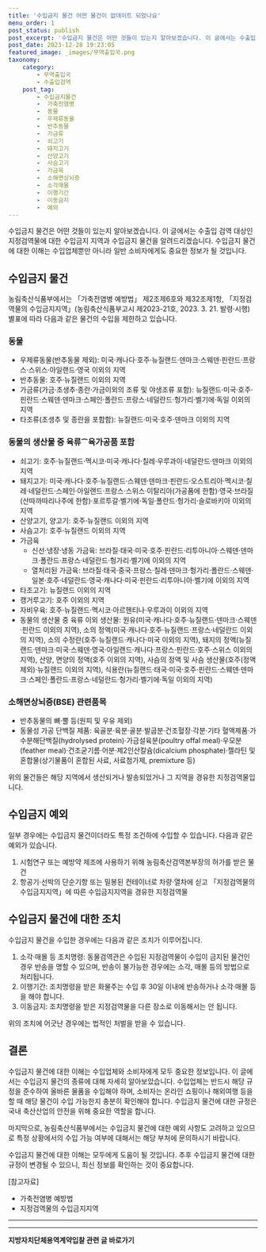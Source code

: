 ```yaml
---
title: '수입금지 물건 어떤 물건이 없데이트 되었나요'
menu_order: 1
post_status: publish
post_excerpt: '수입금지 물건은 어떤 것들이 있는지 알아보겠습니다. 이 글에서는 수출입 검역 대상인 지정검역물에 대한 수입금지 지역과 수입금지 물건을 알려드리겠습니다. 수입금지 물건에 대한 이해는 수입업체뿐만 아니라 일반 소비자에게도 중요한 정보가 될 것입니다.'
post_date: 2023-12-28 19:23:05
featured_image: _images/무역출입국.png
taxonomy:
    category:
        - 무역출입국
        - 수출입검역
    post_tag:
        - 수입금지물건
        -  가축전염병
        -  동물
        -  우제류동물
        -  반추동물
        -  가금류
        -  쇠고기
        -  돼지고기
        -  산양고기
        -  사슴고기
        -  가금육
        -  소해면상뇌증
        -  소각매몰
        -  이행기간
        -  이동금지
        -  예외
---
```



수입금지 물건은 어떤 것들이 있는지 알아보겠습니다. 이 글에서는 수출입 검역 대상인 지정검역물에 대한 수입금지 지역과 수입금지 물건을 알려드리겠습니다. 수입금지 물건에 대한 이해는 수입업체뿐만 아니라 일반 소비자에게도 중요한 정보가 될 것입니다.

## 수입금지 물건

농림축산식품부에서는 「가축전염병 예방법」 제2조제6호와 제32조제1항, 「지정검역물의 수입금지지역」(농림축산식품부고시 제2023-21호, 2023. 3. 21. 발령·시행) 별표에 따라 다음과 같은 물건의 수입을 제한하고 있습니다.

### 동물
- 우제류동물(반추동물 제외): 미국·캐나다·호주·뉴질랜드·덴마크·스웨덴·핀란드·프랑스·스위스·아일랜드·영국 이외의 지역
- 반추동물: 호주·뉴질랜드 이외의 지역
- 가금류(가금·초생추·종란·가금이외의 조류 및 야생조류 포함): 뉴질랜드·미국·호주‧핀란드‧스웨덴‧덴마크·스페인·폴란드·프랑스·네덜란드·헝가리·벨기에·독일 이외의 지역
- 타조류(초생추 및 종란을 포함함): 뉴질랜드·미국·호주‧덴마크 이외의 지역

### 동물의 생산물 중 육류⁀육가공품 포함
- 쇠고기: 호주·뉴질랜드·멕시코·미국·캐나다·칠레·우루과이‧네덜란드‧덴마크 이외의 지역
- 돼지고기: 미국·캐나다·호주·뉴질랜드·스웨덴·덴마크·핀란드·오스트리아·멕시코·칠레·네덜란드·스페인·아일랜드·프랑스·스위스·이탈리아(가공품에 한함)·영국·브라질(산따까따리나주에 한함)·포르투갈·벨기에·독일·폴란드·헝가리·슬로바키아 이외의 지역
- 산양고기, 양고기: 호주·뉴질랜드 이외의 지역
- 사슴고기: 호주·뉴질랜드 이외의 지역
- 가금육
  - 신선·냉장·냉동 가금육: 브라질·태국·미국·호주‧핀란드‧리투아니아‧스웨덴‧덴마크‧폴란드·프랑스·네덜란드·헝가리·벨기에 이외의 지역
  - 열처리된 가금육: 브라질·태국·중국·프랑스·칠레·덴마크·헝가리·폴란드·스웨덴·일본·호주·네덜란드·영국·캐나다·미국·핀란드·리투아니아·벨기에 이외의 지역
- 타조고기: 뉴질랜드 이외의 지역
- 캥거루고기: 호주 이외의 지역
- 자비우육: 호주·뉴질랜드·멕시코·아르헨티나·우루과이 이외의 지역
- 동물의 생산물 중 육류 이외 생산물: 원유(미국·캐나다·호주·뉴질랜드·덴마크·스웨덴·핀란드 이외의 지역), 소의 정액(미국·캐나다·호주·뉴질랜드·프랑스·네덜란드 이외의 지역), 소의 수정란(호주·뉴질랜드·캐나다·미국 이외의 지역), 돼지의 정액(뉴질랜드·덴마크·미국·스웨덴·영국·아일랜드·캐나다·프랑스·핀란드·호주·스위스 이외의 지역), 산양, 면양의 정액(호주 이외의 지역), 사슴의 정액 및 사슴 생산물(호주(정액 제외)·뉴질랜드 이외의 지역), 식용란(뉴질랜드·태국·미국·호주‧핀란드‧스웨덴‧덴마크·스페인·폴란드·프랑스·네덜란드·헝가리·벨기에·독일 이외의 지역)

### 소해면상뇌증(BSE) 관련품목
- 반추동물의 뼈·뿔 등(원피 및 우유 제외)
- 동물성 가공 단백질 제품: 육골분·육분·골분·발굽분·건조혈장·각분·기타 혈액제품·가수분해단백질(hydrolysed protein)·가금설육분(poultry offal meal)·우모분(feather meal)·건조굳기름·어분·제2인산칼슘(dicalcium phosphate)·젤라틴 및 혼합물(상기물품이 혼합된 사료, 사료첨가제, premixture 등)

위의 물건들은 해당 지역에서 생산되거나 발송되었거나 그 지역을 경유한 지정검역물입니다.

## 수입금지 예외

일부 경우에는 수입금지 물건이더라도 특정 조건하에 수입할 수 있습니다. 다음과 같은 예외가 있습니다.

1. 시험연구 또는 예방약 제조에 사용하기 위해 농림축산검역본부장의 허가를 받은 물건
2. 항공기·선박의 단순기항 또는 밀봉된 컨테이너로 차량·열차에 싣고 「지정검역물의 수입금지지역」에 따른 수입금지지역을 경유한 지정검역물

## 수입금지 물건에 대한 조치

수입금지 물건을 수입한 경우에는 다음과 같은 조치가 이루어집니다.

1. 소각·매몰 등 조치명령: 동물검역관은 수입된 지정검역물이 수입이 금지된 물건인 경우 반송을 명할 수 있으며, 반송이 불가능한 경우에는 소각, 매몰 등의 방법으로 처리됩니다.
2. 이행기간: 조치명령을 받은 화물주는 수입 후 30일 이내에 반송하거나 소각·매몰 등을 해야 합니다.
3. 이동금지: 조치명령을 받은 지정검역물을 다른 장소로 이동해서는 안 됩니다.

위의 조치에 어긋난 경우에는 법적인 처벌을 받을 수 있습니다.

## 결론

수입금지 물건에 대한 이해는 수입업체와 소비자에게 모두 중요한 정보입니다. 이 글에서는 수입금지 물건의 종류에 대해 자세히 알아보았습니다. 수입업체는 반드시 해당 규정을 준수하여 올바른 물품을 수입해야 하며, 소비자는 온라인 쇼핑이나 해외여행 등을 할 때 해당 물건이 수입 가능한지 충분히 확인해야 합니다. 수입금지 물건에 대한 규정은 국내 축산산업의 안전을 위해 중요한 역할을 합니다.

마지막으로, 농림축산식품부에서는 수입금지 물건에 대한 예외 사항도 고려하고 있으므로 특정 상황에서의 수입 가능 여부에 대해서는 해당 부처에 문의하시기 바랍니다. 

수입금지 물건에 대한 이해는 모두에게 도움이 될 것입니다. 추후 수입금지 물건에 대한 규정이 변경될 수 있으니, 최신 정보를 확인하는 것이 중요합니다.

[참고자료]
- 가축전염병 예방법
- 지정검역물의 수입금지지역

---
<!-- wp:separator -->
<hr class="wp-block-separator has-alpha-channel-opacity"/>
<!-- /wp:separator -->

<!-- wp:group {"backgroundColor":"base","layout":{"type":"constrained"}} -->
<div class="wp-block-group has-base-background-color has-background"><!-- wp:paragraph {"align":"center","fontSize":"medium"} -->
<p class="has-text-align-center has-large-font-size"><strong>지방자치단체용역계약입찰 관련 글 바로가기</strong></p>
<!-- /wp:paragraph -->


<!-- wp:latest-posts
{"categories":[{"id":7150,"count":19,"description":"","link":"https://uknowlaw.com/category/%ec%a7%80%eb%b0%a9%ec%9e%90%ec%b9%98%eb%8b%a8%ec%b2%b4%ec%9a%a9%ec%97%ad%ea%b3%84%ec%95%bd%ec%9e%85%ec%b0%b0/","name":"지방자치단체용역계약입찰","slug":"지방자치단체용역계약입찰","taxonomy":"category","parent":0,"meta":[],"_links":{"self":[{"href":"https://uknowlaw.com/wp-json/wp/v2/categories/7150"}],"collection":[{"href":"https://uknowlaw.com/wp-json/wp/v2/categories"}],"about":[{"href":"https://uknowlaw.com/wp-json/wp/v2/taxonomies/category"}],"wp:post_type":[{"href":"https://uknowlaw.com/wp-json/wp/v2/posts?categories=7150"}],"curies":[{"name":"wp","href":"https://api.w.org/{rel}","templated":true}]}}],"postsToShow":100,"excerptLength":28,"postLayout":"grid","columns":2,"featuredImageAlign":"left","featuredImageSizeSlug":"large","fontSize":"small"} /--></div>
<!-- /wp:group -->